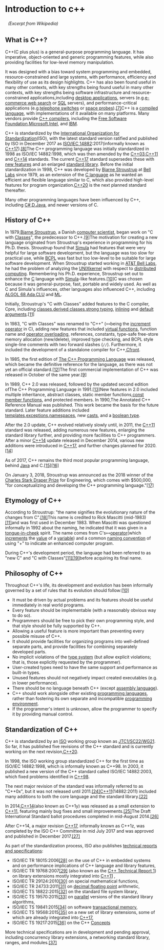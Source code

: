 # Introduction to c++

###### （Excerpt from Wikipedia\)

## What is C++?

C++\(C plus plus\) is a general-purpose programming language. It has imperative, object-oriented and generic programming features, while also providing facilities for low-level memory manipulation.

It was designed with a bias toward system programming and embedded, resource-constrained and large systems, with performance, efficiency and flexibility of use as its design highlights. C++ has also been found useful in many other contexts, with key strengths being found useful in many other contexts, with key strengths being software infrastructure and resource-constrained applications,including [desktop applications](https://en.wikipedia.org/wiki/Application_software), servers \(e.g.[e-commerce](https://en.wikipedia.org/wiki/E-commerce),[web search](https://en.wikipedia.org/wiki/Web_search_engine) or [SQL](https://en.wikipedia.org/wiki/SQL) servers\), and performance-critical applications \(e.g.[telephone switches](https://en.wikipedia.org/wiki/Telephone_switches) or [space probes](https://en.wikipedia.org/wiki/Space_probes)\).[\[7\]](https://en.wikipedia.org/wiki/C%2B%2B#cite_note-applications-7)C++ is a [compiled language](https://en.wikipedia.org/wiki/Compiled_language), with implementations of it available on many platforms. Many vendors provide [C++ compilers](https://en.wikipedia.org/wiki/List_of_compilers#C.2B.2B_compilers), including the [Free Software Foundation](https://en.wikipedia.org/wiki/Free_Software_Foundation),[Microsoft](https://en.wikipedia.org/wiki/Microsoft),[Intel](https://en.wikipedia.org/wiki/Intel), and [IBM](https://en.wikipedia.org/wiki/IBM).

C++ is standardized by the [International Organization for Standardization](https://en.wikipedia.org/wiki/International_Organization_for_Standardization)\(ISO\), with the latest standard version ratified and published by ISO in December 2017 as [ISO/IEC 14882](https://en.wikipedia.org/wiki/C%2B%2B#Standardization):2017\(informally known as [C++17](https://en.wikipedia.org/wiki/C%2B%2B17)\).[\[8\]](https://en.wikipedia.org/wiki/C%2B%2B#cite_note-isocpp2017-8)The C++ programming language was initially standardized in 1998 as ISO/IEC 14882:1998, which was then amended by the [C++03](https://en.wikipedia.org/wiki/C%2B%2B03),[C++11](https://en.wikipedia.org/wiki/C%2B%2B11) and [C++14](https://en.wikipedia.org/wiki/C%2B%2B14) standards. The current [C++17](https://en.wikipedia.org/wiki/C%2B%2B17) standard supersedes these with [new features](https://en.wikipedia.org/wiki/C%2B%2B17) and an enlarged [standard library](https://en.wikipedia.org/wiki/C%2B%2B#Standard_library). Before the initial standardization in 1998, C++ was developed by [Bjarne Stroustrup](https://en.wikipedia.org/wiki/Bjarne_Stroustrup) at [Bell Labs](https://en.wikipedia.org/wiki/Bell_Labs) since 1979, as an extension of the [C language](https://en.wikipedia.org/wiki/C_%28programming_language%29) as he wanted an efficient and flexible language similar to C, which also provided high-level features for program organization.[C++20](https://en.wikipedia.org/wiki/C%2B%2B20) is the next planned standard thereafter.

Many other programming languages have been influenced by C++, including [C\#](https://en.wikipedia.org/wiki/C_Sharp_%28programming_language%29),[D](https://en.wikipedia.org/wiki/D_%28programming_language%29),[Java](https://en.wikipedia.org/wiki/Java_%28programming_language%29), and newer versions of C.

## History of C++

In 1979,[Bjarne Stroustrup](https://en.wikipedia.org/wiki/Bjarne_Stroustrup), a Danish [computer scientist](https://en.wikipedia.org/wiki/Computer_scientist), began work on "C with [Classes](https://en.wikipedia.org/wiki/Class_%28computer_programming%29)", the predecessor to C++.[\[9\]](https://en.wikipedia.org/wiki/C%2B%2B#cite_note-invention3-9)The motivation for creating a new language originated from Stroustrup's experience in programming for his Ph.D. thesis. Stroustrup found that [Simula](https://en.wikipedia.org/wiki/Simula) had features that were very helpful for large software development, but the language was too slow for practical use, while [BCPL](https://en.wikipedia.org/wiki/BCPL) was fast but too low-level to be suitable for large software development. When Stroustrup started working in [AT&T Bell Labs](https://en.wikipedia.org/wiki/AT%26T_Bell_Labs), he had the problem of analyzing the [UNIX](https://en.wikipedia.org/wiki/Unix)[kernel](https://en.wikipedia.org/wiki/Kernel_%28computer_science%29) with respect to [distributed computing](https://en.wikipedia.org/wiki/Distributed_computing). Remembering his Ph.D. experience, Stroustrup set out to enhance the [C](https://en.wikipedia.org/wiki/C_%28programming_language%29) language with [Simula](https://en.wikipedia.org/wiki/Simula)-like features.[\[10\]](https://en.wikipedia.org/wiki/C%2B%2B#cite_note-evolving-10)C was chosen because it was general-purpose, fast, portable and widely used. As well as C and Simula's influences, other languages also influenced C++, including [ALGOL 68](https://en.wikipedia.org/wiki/ALGOL_68),[Ada](https://en.wikipedia.org/wiki/Ada_%28programming_language%29),[CLU](https://en.wikipedia.org/wiki/CLU_%28programming_language%29) and [ML](https://en.wikipedia.org/wiki/ML_%28programming_language%29).

Initially, Stroustrup's "C with Classes" added features to the C compiler, Cpre, including [classes](https://en.wikipedia.org/wiki/Class_%28computer_programming%29),[derived classes](https://en.wikipedia.org/wiki/Derived_class),[strong typing](https://en.wikipedia.org/wiki/Strong_typing), [inlining](https://en.wikipedia.org/wiki/Inlining) and [default arguments](https://en.wikipedia.org/wiki/Default_argument).[\[11\]](https://en.wikipedia.org/wiki/C%2B%2B#cite_note-hopl2-11)

In 1983, "C with Classes" was renamed to "C++" \(`++`being the [increment operator](https://en.wikipedia.org/wiki/Increment_operator) in C\), adding new features that included [virtual functions](https://en.wikipedia.org/wiki/Virtual_function), function name and [operator overloading](https://en.wikipedia.org/wiki/Operator_overloading), references, constants, type-safe free-store memory allocation \(new/delete\), improved type checking, and BCPL style single-line comments with two forward slashes \(`//`\). Furthermore, it included the development of a standalone compiler for C++,[Cfront](https://en.wikipedia.org/wiki/Cfront).

In 1985, the first edition of [The C++ Programming Language](https://en.wikipedia.org/wiki/The_C%2B%2B_Programming_Language) was released, which became the definitive reference for the language, as there was not yet an official standard.[\[12\]](https://en.wikipedia.org/wiki/C%2B%2B#cite_note-1st-edition3-12)The first commercial implementation of C++ was released in October of the same year.[\[9\]](https://en.wikipedia.org/wiki/C%2B%2B#cite_note-invention3-9)

In 1989, C++ 2.0 was released, followed by the updated second edition ofThe C++ Programming Language in 1991.[\[13\]](https://en.wikipedia.org/wiki/C%2B%2B#cite_note-2nd-edition3-13)New features in 2.0 included multiple inheritance, abstract classes, static member functions,[const member functions](https://en.wikipedia.org/wiki/Const_correctness), and protected members. In 1990,The Annotated C++ Reference Manual was published. This work became the basis for the future standard. Later feature additions included [templates](https://en.wikipedia.org/wiki/Template_%28programming%29),[exceptions](https://en.wikipedia.org/wiki/Exception_handling),[namespaces](https://en.wikipedia.org/wiki/Namespaces), new [casts](https://en.wikipedia.org/wiki/Cast_%28computer_science%29), and a [boolean type](https://en.wikipedia.org/wiki/Boolean_datatype).

After the 2.0 update, C++ evolved relatively slowly until, in 2011, the [C++11](https://en.wikipedia.org/wiki/C%2B%2B11) standard was released, adding numerous new features, enlarging the standard library further, and providing more facilities to C++ programmers. After a minor [C++14](https://en.wikipedia.org/wiki/C%2B%2B14) update released in December 2014, various new additions were introduced in [C++17](https://en.wikipedia.org/wiki/C%2B%2B17), and further changes planned for 2020.[\[14\]](https://en.wikipedia.org/wiki/C%2B%2B#cite_note-herbsutter.com-14)

As of 2017, C++ remains the third most popular programming language, behind [Java](https://en.wikipedia.org/wiki/Java_%28programming_language%29) and C.[\[15\]](https://en.wikipedia.org/wiki/C%2B%2B#cite_note-15)[\[16\]](https://en.wikipedia.org/wiki/C%2B%2B#cite_note-16)

On January 3, 2018, Stroustrup was announced as the 2018 winner of the [Charles Stark Draper Prize](https://en.wikipedia.org/wiki/Charles_Stark_Draper_Prize) for Engineering, which comes with $500,000, "for conceptualizing and developing the C++ programming language."[\[17\]](https://en.wikipedia.org/wiki/C%2B%2B#cite_note-17)

## Etymology of C++

According to Stroustrup: "the name signifies the evolutionary nature of the changes from C".[\[18\]](https://en.wikipedia.org/wiki/C%2B%2B#cite_note-name-18)This name is credited to Rick Mascitti \(mid-1983\)[\[11\]](https://en.wikipedia.org/wiki/C%2B%2B#cite_note-hopl2-11)and was first used in December 1983. When Mascitti was questioned informally in 1992 about the naming, he indicated that it was given in a [tongue-in-cheek](https://en.wikipedia.org/wiki/Tongue-in-cheek) spirit. The name comes from C's`++`[operator](https://en.wikipedia.org/wiki/Operator_%28programming%29)\(which [increments](https://en.wikipedia.org/wiki/Increment_and_decrement_operators) the [value](https://en.wikipedia.org/wiki/Value_%28computer_science%29) of a [variable](https://en.wikipedia.org/wiki/Variable_%28programming%29)\) and a common [naming convention](https://en.wikipedia.org/wiki/Naming_convention) of using "+" to indicate an enhanced computer program.

During C++'s development period, the language had been referred to as "new C" and "C with Classes"[\[11\]](https://en.wikipedia.org/wiki/C%2B%2B#cite_note-hopl2-11)[\[19\]](https://en.wikipedia.org/wiki/C%2B%2B#cite_note-19)before acquiring its final name.

## Philosophy of C++

Throughout C++'s life, its development and evolution has been informally governed by a set of rules that its evolution should follow:[\[10\]](https://en.wikipedia.org/wiki/C%2B%2B#cite_note-evolving-10)

* It must be driven by actual problems and its features should be useful immediately in real world programs.
* Every feature should be implementable \(with a reasonably obvious way to do so\).
* Programmers should be free to pick their own programming style, and that style should be fully supported by C++.
* Allowing a useful feature is more important than preventing every possible misuse of C++.
* It should provide facilities for organizing programs into well-defined separate parts, and provide facilities for combining separately developed parts.
* No implicit violations of the [type system](https://en.wikipedia.org/wiki/Type_system) \(but allow explicit violations; that is, those explicitly requested by the programmer\).
* User-created types need to have the same support and performance as built-in types.
* Unused features should not negatively impact created executables \(e.g. in lower performance\).
* There should be no language beneath C++ \(except [assembly language](https://en.wikipedia.org/wiki/Assembly_language)\).
* C++ should work alongside other existing [programming languages](https://en.wikipedia.org/wiki/Programming_language), rather than fostering its own separate and incompatible
  [programming environment](https://en.wikipedia.org/wiki/Programming_environment).
* If the programmer's intent is unknown, allow the programmer to specify it by providing manual control.

## Standardization of C++

C++ is standardized by an [ISO](https://en.wikipedia.org/wiki/International_Organization_for_Standardization) working group known as [JTC1/SC22/WG21](https://en.wikipedia.org/wiki/ISO/IEC_JTC_1/SC_22). So far, it has published five revisions of the C++ standard and is currently working on the next revision,[C++20](https://en.wikipedia.org/wiki/C%2B%2B20).

In 1998, the ISO working group standardized C++ for the first time as ISO/IEC 14882:1998, which is informally known as C++98. In 2003, it published a new version of the C++ standard called ISO/IEC 14882:2003, which fixed problems identified in [C++98](https://en.wikipedia.org/wiki/C%2B%2B98).

The next major revision of the standard was informally referred to as "C++0x", but it was not released until 2011.[\[24\]](https://en.wikipedia.org/wiki/C%2B%2B#cite_note-0xapprove-24)[C++11](https://en.wikipedia.org/wiki/C%2B%2B11)\(14882:2011\) included many additions to both the core language and the standard library.[\[22\]](https://en.wikipedia.org/wiki/C%2B%2B#cite_note-isocpp2011-22)

In 2014,[C++14](https://en.wikipedia.org/wiki/C%2B%2B14)\(also known as C++1y\) was released as a small extension to [C++11](https://en.wikipedia.org/wiki/C%2B%2B11), featuring mainly bug fixes and small improvements.[\[25\]](https://en.wikipedia.org/wiki/C%2B%2B#cite_note-The_Future_of_C-25)The Draft International Standard ballot procedures completed in mid-August 2014.[\[26\]](https://en.wikipedia.org/wiki/C%2B%2B#cite_note-26)

After C++14, a major revision [C++17](https://en.wikipedia.org/wiki/C%2B%2B17), informally known as C++1z, was completed by the ISO C++ Committee in mid July 2017 and was approved and published in December 2017.[\[27\]](https://en.wikipedia.org/wiki/C%2B%2B#cite_note-Toronto_meeting_report-27)

As part of the standardization process, ISO also publishes [technical reports and specifications](https://en.wikipedia.org/wiki/International_Organization_for_Standardization#International_Standards_and_other_publications):

* ISO/IEC TR 18015:2006[\[28\]](https://en.wikipedia.org/wiki/C%2B%2B#cite_note-28) on the use of C++ in embedded systems and on performance implications of C++ language and library features,
* ISO/IEC TR 19768:2007[\[29\]](https://en.wikipedia.org/wiki/C%2B%2B#cite_note-29) \(also known as the [C++ Technical Report 1](https://en.wikipedia.org/wiki/C%2B%2B_Technical_Report_1)\) on library extensions mostly integrated into [C++11](https://en.wikipedia.org/wiki/C%2B%2B11)
  ,
* ISO/IEC TR 29124:2010[\[30\]](https://en.wikipedia.org/wiki/C%2B%2B#cite_note-30) on special mathematical functions,
* ISO/IEC TR 24733:2011[\[31\]](https://en.wikipedia.org/wiki/C%2B%2B#cite_note-31) on [decimal floating point](https://en.wikipedia.org/wiki/Decimal_floating_point) arithmetic,
* ISO/IEC TS 18822:2015[\[32\]](https://en.wikipedia.org/wiki/C%2B%2B#cite_note-32) on the standard file system library,
* ISO/IEC TS 19570:2015[\[33\]](https://en.wikipedia.org/wiki/C%2B%2B#cite_note-33) on [parallel](https://en.wikipedia.org/wiki/Parallel_computing) versions of the standard library algorithms,
* ISO/IEC TS 19841:2015[\[34\]](https://en.wikipedia.org/wiki/C%2B%2B#cite_note-34) on software [transactional memory](https://en.wikipedia.org/wiki/Transactional_memory),
* ISO/IEC TS 19568:2015[\[35\]](https://en.wikipedia.org/wiki/C%2B%2B#cite_note-35) on a new set of library extensions, some of which are already integrated into [C++17](https://en.wikipedia.org/wiki/C%2B%2B17),
* ISO/IEC TS 19217:2015[\[36\]](https://en.wikipedia.org/wiki/C%2B%2B#cite_note-36) on the C++ [Concepts](https://en.wikipedia.org/wiki/Concepts_%28C%2B%2B%29)

More technical specifications are in development and pending approval, including concurrency library extensions, a networking standard library, ranges, and modules.[\[37\]](https://en.wikipedia.org/wiki/C%2B%2B#cite_note-37)

